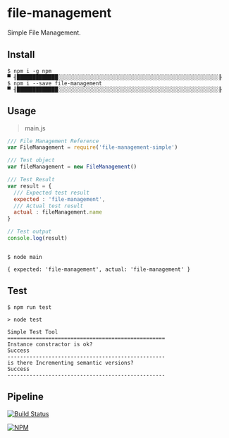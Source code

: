 # file-management

Simple File Management.

## Install

```shell
$ npm i -g npm
▀ ╢█████████████░░░░░░░░░░░░░░░░░░░░░░░░░░░░░░░░░░░░░░░░░░░░░░░░░░░╟
$ npm i --save file-management
▀ ╢█████████████░░░░░░░░░░░░░░░░░░░░░░░░░░░░░░░░░░░░░░░░░░░░░░░░░░░╟
```

## Usage

> main.js

```js
/// File Management Reference
var FileManagement = require('file-management-simple')

/// Test object
var fileManagement = new FileManagement()

/// Test Result
var result = {
  /// Expected test result
  expected : 'file-management',
  /// Actual test result
  actual : fileManagement.name
}

// Test output
console.log(result)

```

```shell

$ node main

{ expected: 'file-management', actual: 'file-management' }

```

## Test

```shell
$ npm run test

> node test

Simple Test Tool
==================================================
Instance constractor is ok?
Success
--------------------------------------------------
is there Incrementing semantic versions?
Success
--------------------------------------------------
```

## Pipeline

[![Build Status](https://dev.azure.com/azmisahin-github/azmisahin-software-web-component-file-management-node/_apis/build/status/azmisahin.azmisahin-software-web-component-file-management-node?branchName=master)](https://dev.azure.com/azmisahin-github/azmisahin-software-web-component-file-management-node/_build/latest?definitionId=11?branchName=master)

[![NPM](https://nodei.co/npm/file-management-simple.png)](https://nodei.co/npm/file-management-simple/)
